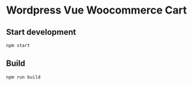 # Wordpress Vue Woocommerce Cart

## Start development
```
npm start
```

## Build
```
npm run build
```
